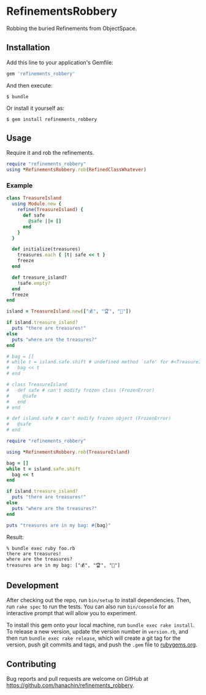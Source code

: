 # RefinementsRobbery

Robbing the buried Refinements from ObjectSpace.

## Installation

Add this line to your application's Gemfile:

```ruby
gem 'refinements_robbery'
```

And then execute:

    $ bundle

Or install it yourself as:

    $ gem install refinements_robbery

## Usage

Require it and rob the refinements.

```rb
require "refinements_robbery"
using *RefinementsRobbery.rob(RefinedClassWhatever)
```

### Example

```rb
class TreasureIsland
  using Module.new {
    refine(TreasureIsland) {
      def safe
        @safe ||= []
      end
    }
  }

  def initialize(treasures)
    treasures.each { |t| safe << t }
    freeze
  end

  def treasure_island?
    !safe.empty?
  end
  freeze
end

island = TreasureIsland.new(["💰", "🏆", "💎"])

if island.treasure_island?
  puts "there are treasures!"
else
  puts "where are the treasures?"
end

# bag = []
# while t = island.safe.shift # undefined method `safe' for #<TreasureIsland:0x00005557b282a1b8> (NoMethodError)
#   bag << t
# end

# class TreasureIsland
#   def safe # can't modify frozen class (FrozenError)
#     @safe
#   end
# end

# def island.safe # can't modify frozen object (FrozenError)
#   @safe
# end

require "refinements_robbery"

using *RefinementsRobbery.rob(TreasureIsland)

bag = []
while t = island.safe.shift
  bag << t
end

if island.treasure_island?
  puts "there are treasures!"
else
  puts "where are the treasures?"
end

puts "treasures are in my bag: #{bag}"
```

Result:

```
% bundle exec ruby foo.rb
there are treasures!
where are the treasures?
treasures are in my bag: ["💰", "🏆", "💎"]
```


## Development

After checking out the repo, run `bin/setup` to install dependencies. Then, run `rake spec` to run the tests. You can also run `bin/console` for an interactive prompt that will allow you to experiment.

To install this gem onto your local machine, run `bundle exec rake install`. To release a new version, update the version number in `version.rb`, and then run `bundle exec rake release`, which will create a git tag for the version, push git commits and tags, and push the `.gem` file to [rubygems.org](https://rubygems.org).

## Contributing

Bug reports and pull requests are welcome on GitHub at https://github.com/hanachin/refinements_robbery.
